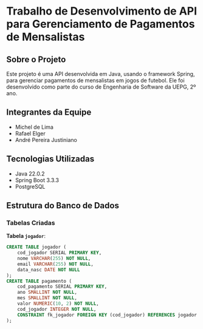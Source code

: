 # Trabalho de Desenvolvimento de API para Gerenciamento de Pagamentos de Mensalistas

## Sobre o Projeto
Este projeto é uma API desenvolvida em Java, usando o framework Spring, para gerenciar pagamentos de mensalistas em jogos de futebol. Ele foi desenvolvido como parte do curso de Engenharia de Software da UEPG, 2º ano.

## Integrantes da Equipe
- Michel de Lima
- Rafael Elger
- André Pereira Justiniano

## Tecnologias Utilizadas
- Java 22.0.2
- Spring Boot 3.3.3
- PostgreSQL

## Estrutura do Banco de Dados
### Tabelas Criadas
**Tabela `jogador`**:
```sql
CREATE TABLE jogador (
    cod_jogador SERIAL PRIMARY KEY,
    nome VARCHAR(255) NOT NULL,
    email VARCHAR(255) NOT NULL,
    data_nasc DATE NOT NULL
);
CREATE TABLE pagamento (
    cod_pagamento SERIAL PRIMARY KEY,
    ano SMALLINT NOT NULL,
    mes SMALLINT NOT NULL,
    valor NUMERIC(10, 2) NOT NULL,
    cod_jogador INTEGER NOT NULL,
    CONSTRAINT fk_jogador FOREIGN KEY (cod_jogador) REFERENCES jogador (cod_jogador)
);
